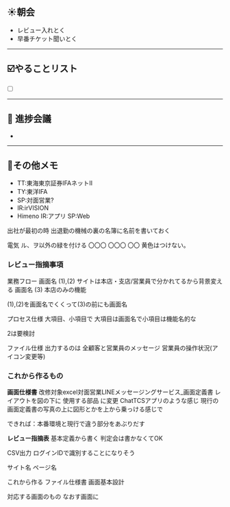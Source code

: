 ## **☀️**朝会

- レビュー入れとく
- 早番チケット聞いとく

---
## ☑️やることリスト

- [ ]  


---
## 📌 進捗会議

- 


---
## 📝その他メモ
- TT:東海東京証券IFAネットⅡ
- TY:東洋IFA
- SP:対面営業?
- IR:irVISION
- Himeno
  IR:アプリ
  SP:Web


出社が最初の時
出退勤の機械の裏の名簿に名前を書いておく


電気
ル、ヲ以外の緑を付ける
〇〇〇
〇〇〇
〇〇
黄色はつけない。

### レビュー指摘事項

業務フロー
画面名
(1),(2)
サイトは本店・支店/営業員で分かれてるから背景変える
画面名
(3)
本店のみの機能

(1),(2)を画面名でくくって(3)の前にも画面名

プロセス仕様
大項目、小項目で
大項目は画面名で小項目は機能名的な

2は要検討


ファイル仕様
出力するのは
全顧客と営業員のメッセージ
営業員の操作状況(アイコン変更等)

### これから作るもの

**画面仕様書**
改修対象excel対面営業LINEメッセージングサービス_画面定義書
レイアウトを図の下に
使用する部品
に変更
ChatTCSアプリのような感じ
現行の画面定義書の写真の上に図形とかを上から乗っける感じで

できれば：本番環境と現行で違う部分をあぶりだす

**レビュー指摘表**
基本定義から書く
判定会は書かなくてOK



CSV出力
ログインIDで識別することになりそう

サイト名
ページ名





これから作る
ファイル仕様書
画面基本設計


対応する画面のもの
なおす画面に







